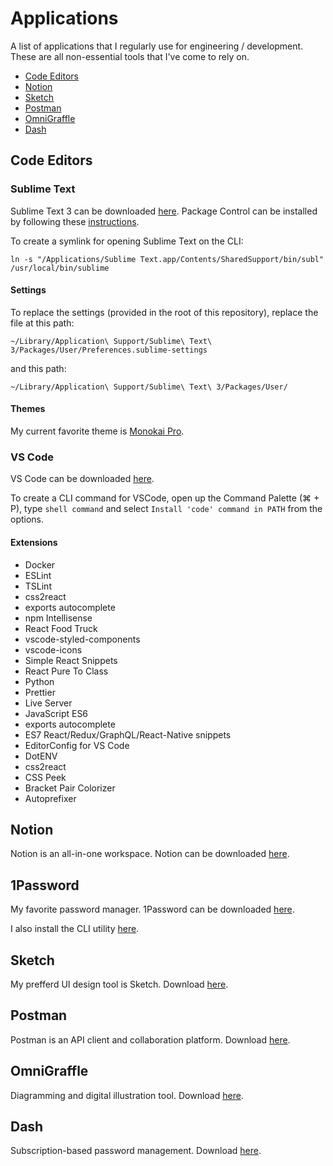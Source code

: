 # Applications 

A list of applications that I regularly use for engineering / development. These are all non-essential tools that I've come to rely on. 

* [Code Editors](#code-editors)
* [Notion](#notion)
* [Sketch](#sketch)
* [Postman](#postman)
* [OmniGraffle](#omnigraffle)
* [Dash](#dash)

## Code Editors

### Sublime Text

Sublime Text 3 can be downloaded [here](https://www.sublimetext.com/3). Package Control can be installed by following these [instructions](https://packagecontrol.io/installation).

To create a symlink for opening Sublime Text on the CLI:

```
ln -s "/Applications/Sublime Text.app/Contents/SharedSupport/bin/subl" /usr/local/bin/sublime
```

#### Settings

To replace the settings (provided in the root of this repository), replace the file at this path:

```
~/Library/Application\ Support/Sublime\ Text\ 3/Packages/User/Preferences.sublime-settings
```

and this path:

```
~/Library/Application\ Support/Sublime\ Text\ 3/Packages/User/
```

#### Themes

My current favorite theme is [Monokai Pro](https://packagecontrol.io/packages/Theme%20-%20Monokai%20Pro).

### VS Code

VS Code can be downloaded [here](https://code.visualstudio.com/download).

To create a CLI command for VSCode, open up the Command Palette (⌘ + P), type `shell command` and select
`Install 'code' command in PATH` from the options. 

#### Extensions

* Docker 
* ESLint
* TSLint
* css2react
* exports autocomplete
* npm Intellisense 
* React Food Truck 
* vscode-styled-components
* vscode-icons
* Simple React Snippets
* React Pure To Class
* Python 
* Prettier 
* Live Server
* JavaScript ES6
* exports autocomplete
* ES7 React/Redux/GraphQL/React-Native snippets
* EditorConfig for VS Code
* DotENV
* css2react
* CSS Peek
* Bracket Pair Colorizer
* Autoprefixer 

## Notion 

Notion is an all-in-one workspace. Notion can be downloaded [here](https://www.notion.so/).

## 1Password

My favorite password manager. 1Password can be downloaded [here](https://1password.com/).

I also install the CLI utility [here](https://support.1password.com/command-line-getting-started/).

## Sketch 

My prefferd UI design tool is Sketch. Download [here](https://www.sketch.com/).

## Postman 

Postman is an API client and collaboration platform. Download [here](https://www.getpostman.com/). 

## OmniGraffle 

Diagramming and digital illustration tool. Download [here](https://www.omnigroup.com/omnigraffle/).

## Dash 

Subscription-based password management. Download [here](https://www.dashlane.com/).